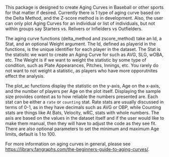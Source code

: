 This package is designed to create Aging Curves in Baseball or other sports for that matter if desired. Currently there is 1 type of aging curve based on the Delta Method, and the Z-score method is in development. Also, the user can only plot Aging Curves for an individual or list of individuals, but not within groups say Starters vs. Relivers or Infielders vs Outfielders. 

The aging curve functions (delta_method and zscore_method) take an Id, a Stat, and an optional Weight argument. The Id, defined as playerid in the functions, is the unique identifier for each player in the dataset. The Stat is the statisitc we want to create an Aging Curve for such as AVG, SLG, wOBA, etc. The Weight is if we want to weight the statistic by some type of condition, such as Plate Appearances, Pitches, Innings, etc. You rarely do not want to not weight a statistic, as players who have more opporutnites effect the analysis.  

The plot_ac functions display the statistic on the y-axis, Age on the x-axis, and the number of players per Age on the plot itself. Displaying the sample size provides context as to how reliable the numbers presented are. Each stat can be either a `rate` or `counting` stat. Rate stats are usually discussed in terms of 0-1, as in they have decimals such as AVG or OBP, while Counting stats are things like At Bats, Velocity, wRC, stats with whole numbers. The axis are based on the values in the dataset itself and if the user would like to make them manual, then they will have to adjust the code as they see fit. There are also optional parameters to set the minimum and maximum Age limits, default is 1 to 100. 

For more information on aging curves in general, please see https://library.fangraphs.com/the-beginners-guide-to-aging-curves/.

